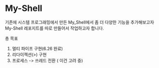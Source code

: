 # My-Shell
기존에 시스템 프로그래밍에서 만든 My_Shell에서 좀 더 다양한 기능을 추가해보고자 My-Shell 레포지트를 따로 만들어서 작업하고자 합니다.

총 목표
1. 멀티 파이프 구현(6.26 완료)
2. 리다이젝션(>) 구현
3. 프로세스 -> 쓰레드 전환 ( 이건 고려 중)
